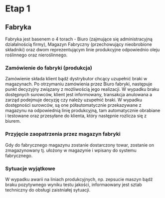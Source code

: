 # Etap 1

## Fabryka
Fabryka jest basenem o 4 torach - Biuro (zajmujące się administracyjną działalnością firmy), Magazyn Fabryczny (przechowujący nieobrobione składniki) oraz dwom reprezentującym linie produkcyjne odpowiednio oleju roślinnego oraz nieroślinnego.

### Zamówienie do fabryki (produkcja)
Zamówienie składa klient bądź dystrybutor chcący uzupełnić braki w magazynach. Po otrzymaniu zamówienia przez Biuro fabryki, następuje punkt decyzyjny związany z możliwością jego realizacji. W wypadku braku dostępnych surowców, klient jest informowany, transakcja anulowana a zarząd podejmuje decyzję czy należy uzupełnić braki. W wypadku dostępności surowców, są one półautomatycznie przekazywane z magazynu na odpowiednią linię produkcyjną, tam automatycznie obrabiane i testowane oraz przesyłane do klienta, który następnie rozlicza się z biurem.

### Przyjęcie zaopatrzenia przez magazyn fabryki
Gdy do fabrycznego magazynu zostanie dostarczony towar, zostanie on  zmagazynowany tj. ułożony w magazynie i wpisany do systemu fabrycznego.

### Sytuacje wyjątkowe
W wypadku awarii na liniach produkcyjnych, np. zepsucie maszyn bądź braku pozytywnego wyniku testu jakości, informaowany jest sztab techniczny do obsługi zaistniałej sytuacji.

